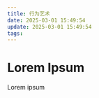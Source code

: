 ```yaml
---
title: 行为艺术
date: 2025-03-01 15:49:54
update: 2025-03-01 15:49:54
tags:
---
```


# Lorem Ipsum

Lorem ipsum